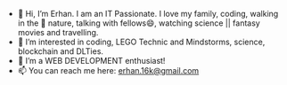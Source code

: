 - 👋 Hi, I’m Erhan. I am an IT Passionate. I love my family, coding, walking in the 🌿 nature, talking with fellows😄, watching science || fantasy movies and travelling.
- 👀 I’m interested in coding, LEGO Technic and Mindstorms, science, blockchain and DLTies.
- 🌱 I’m a WEB DEVELOPMENT enthusiast!
- 📫 You can reach me here: erhan.16k@gmail.com

<!---
ErhanKRL/ErhanKRL is a ✨ special ✨ repository because its `README.md` (this file) appears on your GitHub profile.
You can click the Preview link to take a look at your changes.
--->
